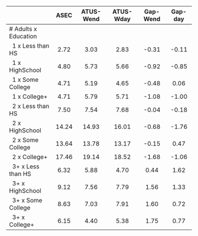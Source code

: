 
|                      |         ASEC |    ATUS-Wend |    ATUS-Wday |     Gap-Wend |      Gap-day |
| -------------------- | :----------: | :----------: | :----------: | :----------: | :----------: |
| # Adults x Education |              |              |              |              |              |
| &nbsp;&nbsp;1 x Less than HS |         2.72 |         3.03 |         2.83 |        -0.31 |        -0.11 |
| &nbsp;&nbsp;1 x HighSchool |         4.80 |         5.73 |         5.66 |        -0.92 |        -0.85 |
| &nbsp;&nbsp;1 x Some College |         4.71 |         5.19 |         4.65 |        -0.48 |         0.06 |
| &nbsp;&nbsp;1 x College+ |         4.71 |         5.79 |         5.71 |        -1.08 |        -1.00 |
| &nbsp;&nbsp;2 x Less than HS |         7.50 |         7.54 |         7.68 |        -0.04 |        -0.18 |
| &nbsp;&nbsp;2 x HighSchool |        14.24 |        14.93 |        16.01 |        -0.68 |        -1.76 |
| &nbsp;&nbsp;2 x Some College |        13.64 |        13.78 |        13.17 |        -0.15 |         0.47 |
| &nbsp;&nbsp;2 x College+ |        17.46 |        19.14 |        18.52 |        -1.68 |        -1.06 |
| &nbsp;&nbsp;3+ x Less than HS |         6.32 |         5.88 |         4.70 |         0.44 |         1.62 |
| &nbsp;&nbsp;3+ x HighSchool |         9.12 |         7.56 |         7.79 |         1.56 |         1.33 |
| &nbsp;&nbsp;3+ x Some College |         8.63 |         7.03 |         7.91 |         1.60 |         0.72 |
| &nbsp;&nbsp;3+ x College+ |         6.15 |         4.40 |         5.38 |         1.75 |         0.77 |


